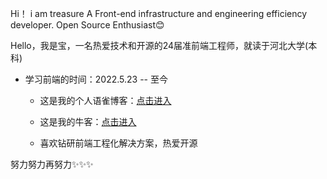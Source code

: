 Hi！ i am treasure 
A Front-end infrastructure and engineering efficiency developer. Open Source Enthusiast😊 

Hello，我是宝，一名热爱技术和开源的24届准前端工程师，就读于河北大学(本科)

-   学习前端的时间：2022.5.23 -- 至今  


    -   这是我的个人语雀博客：[点击进入](https://www.yuque.com/mashangyou-enl2s)  

    -   这是我的牛客：[点击进入](https://www.nowcoder.com/users/865089147)  

    -   喜欢钻研前端工程化解决方案，热爱开源

努力努力再努力✨✨✨

